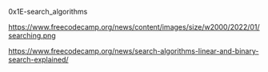 0x1E-search_algorithms





https://www.freecodecamp.org/news/content/images/size/w2000/2022/01/searching.png





https://www.freecodecamp.org/news/search-algorithms-linear-and-binary-search-explained/
